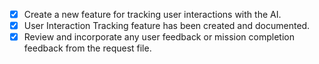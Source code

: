 - [X] Create a new feature for tracking user interactions with the AI.
- [X] User Interaction Tracking feature has been created and documented.
- [X] Review and incorporate any user feedback or mission completion feedback from the request file.

